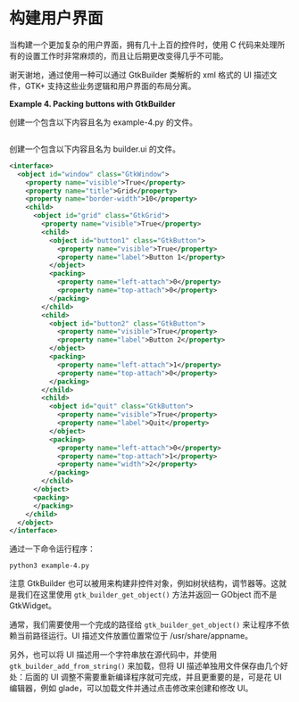 # 构建用户界面

当构建一个更加复杂的用户界面，拥有几十上百的控件时，使用 C 代码来处理所有的设置工作时非常麻烦的，而且让后期更改变得几乎不可能。

谢天谢地，通过使用一种可以通过 GtkBuilder 类解析的 xml 格式的 UI 描述文件，GTK+ 支持这些业务逻辑和用户界面的布局分离。

**Example 4. Packing buttons with GtkBuilder**

创建一个包含以下内容且名为 example-4.py 的文件。

```python


```

创建一个包含以下内容且名为 builder.ui 的文件。

```xml
<interface>
  <object id="window" class="GtkWindow">
    <property name="visible">True</property>
    <property name="title">Grid</property>
    <property name="border-width">10</property>
    <child>
      <object id="grid" class="GtkGrid">
        <property name="visible">True</property>
        <child>
          <object id="button1" class="GtkButton">
            <property name="visible">True</property>
            <property name="label">Button 1</property>
          </object>
          <packing>
            <property name="left-attach">0</property>
            <property name="top-attach">0</property>
          </packing>
        </child>
        <child>
          <object id="button2" class="GtkButton">
            <property name="visible">True</property>
            <property name="label">Button 2</property>
          </object>
          <packing>
            <property name="left-attach">1</property>
            <property name="top-attach">0</property>
          </packing>
        </child>
        <child>
          <object id="quit" class="GtkButton">
            <property name="visible">True</property>
            <property name="label">Quit</property>
          </object>
          <packing>
            <property name="left-attach">0</property>
            <property name="top-attach">1</property>
            <property name="width">2</property>
          </packing>
        </child>
      </object>
      <packing>
      </packing>
    </child>
  </object>
</interface>
```

通过一下命令运行程序：

```shell
python3 example-4.py
```

注意 GtkBuilder 也可以被用来构建非控件对象，例如树状结构，调节器等。这就是我们在这里使用 `gtk_builder_get_object()` 方法并返回一 GObject 而不是 GtkWidget。

通常，我们需要使用一个完成的路径给 `gtk_builder_get_object()` 来让程序不依赖当前路径运行。UI 描述文件放置位置常位于 /usr/share/appname。

另外，也可以将 UI 描述用一个字符串放在源代码中，并使用 `gtk_builder_add_from_string()` 来加载，但将 UI 描述单独用文件保存由几个好处：后面的 UI 调整不需要重新编译程序就可完成，并且更重要的是，可是花 UI 编辑器，例如 glade，可以加载文件并通过点击修改来创建和修改 UI。
